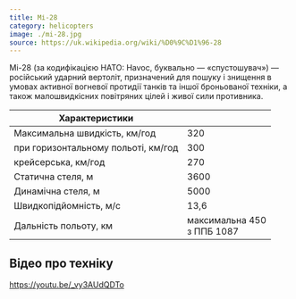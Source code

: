 ```yaml
---
title: Мі-28
category: helicopters
image: ./mi-28.jpg
source: https://uk.wikipedia.org/wiki/%D0%9C%D1%96-28
---
```


Мі-28 (за кодифікацією НАТО: Havoc, буквально — «спустошувач») — російський ударний вертоліт, призначений для пошуку і знищення в умовах активної вогневої протидії танків та іншої броньованої техніки, а також малошвидкісних повітряних цілей і живої сили противника.

| Характеристики                      |                                |
| ----------------------------------- | ------------------------------- |
| Максимальна швидкість, км/год       | 320                             |
| при горизонтальному польоті, км/год | 300                             |
| крейсерська, км/год                 | 270                             |
| Статична стеля, м                   | 3600                            |
| Динамічна стеля, м                  | 5000                            |
| Швидкопідйомність, м/с              | 13,6                            |
| Дальність польоту, км               | максимальна 450 <br/>з ППБ 1087 |

## Відео про техніку

https://youtu.be/_vy3AUdQDTo